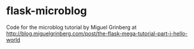 # flask-microblog
Code for the microblog tutorial by Miguel Grinberg at http://blog.miguelgrinberg.com/post/the-flask-mega-tutorial-part-i-hello-world
